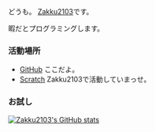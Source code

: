 どうも。 [Zakku2103](https://github.com/Zakku2103)です。

暇だとプログラミングします。

### 活動場所
- [GitHub](https://github.com) ここだよ。
- [Scratch](https://scratch.mit.edu) Zakku2103で活動していまっせ。

### お試し
[![Zakku2103's GitHub stats](https://github-readme-stats.vercel.app/api?username=Zakku2103)](https://github.com/anuraghazra/github-readme-stats)
